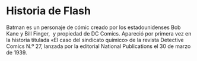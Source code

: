 # Historia de Flash

Batman es un personaje de cómic creado por los estadounidenses Bob Kane y Bill Finger, ​ y propiedad de DC Comics. 
Apareció por primera vez en la historia titulada «El caso del sindicato químico» de la revista Detective Comics N.º 27, lanzada por la editorial National Publications el 30 de marzo de 1939.
